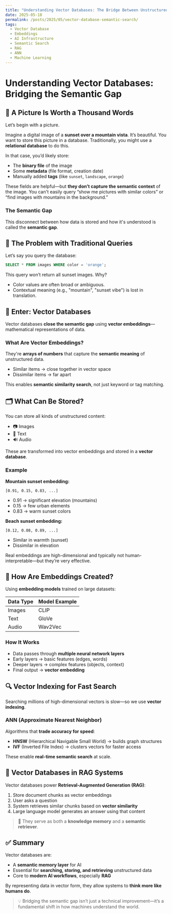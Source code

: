 ```yaml
---
title: "Understanding Vector Databases: The Bridge Between Unstructured Data and Semantic Search"
date: 2025-05-18
permalink: /posts/2025/05/vector-database-semantic-search/
tags:
  - Vector Database
  - Embeddings
  - AI Infrastructure
  - Semantic Search
  - RAG
  - ANN
  - Machine Learning
---
```


# Understanding Vector Databases: Bridging the Semantic Gap

## 📸 A Picture Is Worth a Thousand Words

Let’s begin with a picture.

Imagine a digital image of a **sunset over a mountain vista**. It’s beautiful. You want to store this picture in a database. Traditionally, you might use a **relational database** to do this.

In that case, you’d likely store:

- The **binary file** of the image
- Some **metadata** (file format, creation date)
- Manually added **tags** (like `sunset`, `landscape`, `orange`)

These fields are helpful—but **they don’t capture the semantic context** of the image. You can't easily query “show me pictures with similar colors” or “find images with mountains in the background.”

### The Semantic Gap

This disconnect between how data is stored and how it's understood is called the **semantic gap**.

## 🧠 The Problem with Traditional Queries

Let’s say you query the database:

```sql
SELECT * FROM images WHERE color = 'orange';
```

This query won’t return all sunset images. Why?

- Color values are often broad or ambiguous.
- Contextual meaning (e.g., "mountain", "sunset vibe") is lost in translation.

## 🧮 Enter: Vector Databases

Vector databases **close the semantic gap** using **vector embeddings**—mathematical representations of data.

### What Are Vector Embeddings?

They're **arrays of numbers** that capture the **semantic meaning** of unstructured data.

- Similar items → close together in vector space
- Dissimilar items → far apart

This enables **semantic similarity search**, not just keyword or tag matching.

## 🗂 What Can Be Stored?

You can store all kinds of unstructured content:

- 📷 Images
- 📄 Text
- 🔊 Audio

These are transformed into vector embeddings and stored in a **vector database**.

### Example

**Mountain sunset embedding:**

```
[0.91, 0.15, 0.83, ...]
```

- 0.91 → significant elevation (mountains)
- 0.15 → few urban elements
- 0.83 → warm sunset colors

**Beach sunset embedding:**

```
[0.12, 0.08, 0.89, ...]
```

- Similar in warmth (sunset)
- Dissimilar in elevation

Real embeddings are high-dimensional and typically not human-interpretable—but they’re very effective.

## 🔧 How Are Embeddings Created?

Using **embedding models** trained on large datasets:

| Data Type | Model Example |
| --------- | ------------- |
| Images    | CLIP          |
| Text      | GloVe         |
| Audio     | Wav2Vec       |

### How It Works

- Data passes through **multiple neural network layers**
- Early layers → basic features (edges, words)
- Deeper layers → complex features (objects, context)
- Final output → **vector embedding**

## 🔍 Vector Indexing for Fast Search

Searching millions of high-dimensional vectors is slow—so we use **vector indexing**.

### ANN (Approximate Nearest Neighbor)

Algorithms that **trade accuracy for speed**:

- **HNSW** (Hierarchical Navigable Small World) → builds graph structures
- **IVF** (Inverted File Index) → clusters vectors for faster access

These enable **real-time semantic search** at scale.

## 🔄 Vector Databases in RAG Systems

Vector databases power **Retrieval-Augmented Generation (RAG)**:

1. Store document chunks as vector embeddings
2. User asks a question
3. System retrieves similar chunks based on **vector similarity**
4. Large language model generates an answer using that content

> 🧠 They serve as both a **knowledge memory** and a **semantic retriever**.

## ✅ Summary

Vector databases are:

- A **semantic memory layer** for AI
- Essential for **searching, storing, and retrieving** unstructured data
- Core to **modern AI workflows**, especially **RAG**

By representing data in vector form, they allow systems to **think more like humans do**.

> 💡 Bridging the semantic gap isn’t just a technical improvement—it’s a fundamental shift in how machines understand the world.
